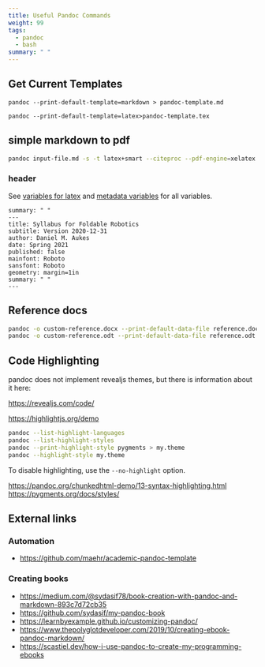 ```yaml
---
title: Useful Pandoc Commands
weight: 99
tags:
  - pandoc
  - bash
summary: " "
---
```


## Get Current Templates

```
pandoc --print-default-template=markdown > pandoc-template.md
```

```
pandoc --print-default-template=latex>pandoc-template.tex
```

## simple markdown to pdf

```bash
pandoc input-file.md -s -t latex+smart --citeproc --pdf-engine=xelatex --no-highlight -o output-file.pdf
```

### header

See [variables for latex](https://pandoc.org/MANUAL.html#variables-for-latex) and [metadata variables](https://pandoc.org/MANUAL.html#metadata-variables) for all variables.

```
summary: " "
---
title: Syllabus for Foldable Robotics 
subtitle: Version 2020-12-31
author: Daniel M. Aukes
date: Spring 2021
published: false
mainfont: Roboto
sansfont: Roboto
geometry: margin=1in
summary: " "
---
```

## Reference docs

```bash
pandoc -o custom-reference.docx --print-default-data-file reference.docx
pandoc -o custom-reference.odt --print-default-data-file reference.odt
```

## Code Highlighting

pandoc does not implement revealjs themes, but there is information about it here:

<https://revealjs.com/code/>



https://highlightjs.org/demo


```bash
pandoc --list-highlight-languages
pandoc --list-highlight-styles
pandoc --print-highlight-style pygments > my.theme
pandoc --highlight-style my.theme
```

To disable highlighting, use the ```--no-highlight``` option.

<https://pandoc.org/chunkedhtml-demo/13-syntax-highlighting.html>
<https://pygments.org/docs/styles/>

## External links

### Automation

* <https://github.com/maehr/academic-pandoc-template>

### Creating books

* <https://medium.com/@sydasif78/book-creation-with-pandoc-and-markdown-893c7d72cb35>
* <https://github.com/sydasif/my-pandoc-book>
* <https://learnbyexample.github.io/customizing-pandoc/>
* <https://www.thepolyglotdeveloper.com/2019/10/creating-ebook-pandoc-markdown/>
* <https://scastiel.dev/how-i-use-pandoc-to-create-my-programming-ebooks>
